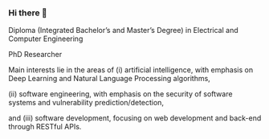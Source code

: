 ### Hi there 👋

<!--
**iliaskaloup/iliaskaloup** is a ✨ _special_ ✨ repository because its `README.md` (this file) appears on your GitHub profile.

Here are some ideas to get you started:

- 🔭 I’m currently working on ...
- 🌱 I’m currently learning ...
- 👯 I’m looking to collaborate on ...
- 🤔 I’m looking for help with ...
- 💬 Ask me about ...
- 📫 How to reach me: ...
- 😄 Pronouns: ...
- ⚡ Fun fact: ...
-->

Diploma (Integrated Bachelor’s and Master’s Degree) in Electrical and Computer Engineering


PhD Researcher



Main interests lie in the areas of (i) artificial intelligence, with emphasis on Deep Learning and Natural Language Processing algorithms, 

(ii) software engineering, with emphasis on the security of software systems and vulnerability prediction/detection, 

and (iii) software development, focusing on web development and back-end through RESTful APIs.
